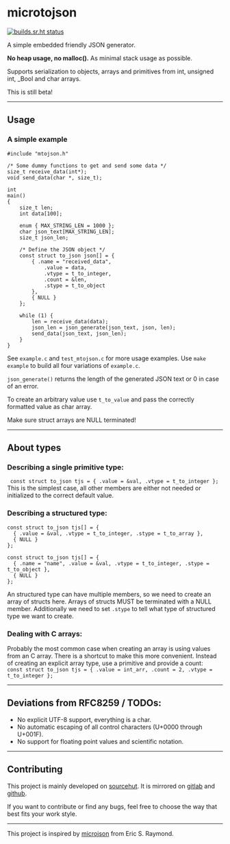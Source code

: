 # microtojson

[![builds.sr.ht status](https://builds.sr.ht/~rkta/microtojson.svg)](https://builds.sr.ht/~rkta/microtojson?)

A simple embedded friendly JSON generator.

**No heap usage, no malloc().** As minimal stack usage as possible.

Supports serialization to objects, arrays and primitives from int, unsigned int, \_Bool and char arrays.

This is still beta!

---

## Usage
### A simple example
```
#include "mtojson.h"

/* Some dummy functions to get and send some data */
size_t receive_data(int*);
void send_data(char *, size_t);

int
main()
{
	size_t len;
	int data[100];

	enum { MAX_STRING_LEN = 1000 };
	char json_text[MAX_STRING_LEN];
	size_t json_len;

	/* Define the JSON object */
	const struct to_json json[] = {
		{ .name = "received_data",
			.value = data,
			.vtype = t_to_integer,
			.count = &len,
			.stype = t_to_object
		},
		{ NULL }
	};

	while (1) {
		len = receive_data(data);
		json_len = json_generate(json_text, json, len);
		send_data(json_text, json_len);
	}
}
```

See `example.c` and `test_mtojson.c` for more usage examples.
Use `make example` to build all four variations of `example.c`.

`json_generate()` returns the length of the generated JSON text or 0 in case of an error.

To create an arbitrary value use `t_to_value` and pass the correctly formatted value as char array.

Make sure struct arrays are NULL terminated!

---

## About types

### Describing a single primitive type:
` const struct to_json tjs = { .value = &val, .vtype = t_to_integer };`
This is the simplest case, all other members are either not needed or initialized to the correct default value.

### Describing a structured type:
```
const struct to_json tjs[] = {
  { .value = &val, .vtype = t_to_integer, .stype = t_to_array },
  { NULL }
};

const struct to_json tjs[] = {
  { .name = "name", .value = &val, .vtype = t_to_integer, .stype = t_to_object },
  { NULL }
};
```
An structured type can have multiple members, so we need to create an array of structs here.
Arrays of structs MUST be terminated with a NULL member.
Additionally we need to set `.stype` to tell what type of structured type we want to create.

### Dealing with C arrays:
Probably the most common case when creating an array is using values from an C array.
There is a shortcut to make this more convenient.
Instead of creating an explicit array type, use a primitive and provide a count:
` const struct to_json tjs = { .value = int_arr, .count = 2, .vtype = t_to_integer };`

---

## Deviations from RFC8259 / TODOs:

- No explicit UTF-8 support, everything is a char.
- No automatic escaping of all control characters (U+0000 through U+001F).
- No support for floating point values and scientific notation.

---

## Contributing

This project is mainly developed on [sourcehut](https://sr.ht/~rkta/microtojson/).
It is mirrored on [gitlab](https://gitlab.com/rkta/microtojson) and [github](https://github.com/rkta/microtojson).

If you want to contribute or find any bugs, feel free to choose the way that best fits your work style.

---

This project is inspired by [microjson](https://gitlab.com/esr/microjson/) from Eric S. Raymond.
